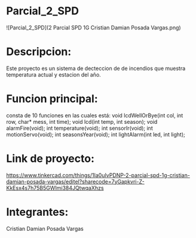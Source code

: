 # Parcial_2_SPD


![Parcial_2_SPD](2 Parcial SPD 1G Cristian Damian Posada Vargas.png)

# Descripcion:
Este proyecto es un sistema de decteccion de de incendios que muestra temperatura actual y estacion del año.


# Funcion principal:
  consta de 10 funciones en las cuales está:
    void lcdWellOrBye(int col, int row, char* mess, int time);
    void lcd(int temp, int season);
    void alarmFire(void);
    int temperature(void);
    int sensorIr(void);
    int motionServo(void);
    int seasonsYear(void);
    int lightAlarm(int led, int light);

# Link de proyecto: 
   https://www.tinkercad.com/things/1Ia0uIvPDNP-2-parcial-spd-1g-cristian-damian-posada-vargas/editel?sharecode=7yGapkvri-Z-KkEsx4s7h75B5GWImi384JQtwqaXhzs
 
# Integrantes:
   Cristian Damian Posada Vargas

